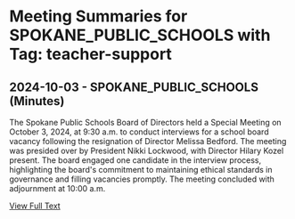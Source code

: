 # Meeting Summaries for SPOKANE_PUBLIC_SCHOOLS with Tag: teacher-support

## 2024-10-03 - SPOKANE_PUBLIC_SCHOOLS (Minutes)

The Spokane Public Schools Board of Directors held a Special Meeting on October 3, 2024, at 9:30 a.m. to conduct interviews for a school board vacancy following the resignation of Director Melissa Bedford. The meeting was presided over by President Nikki Lockwood, with Director Hilary Kozel present. The board engaged one candidate in the interview process, highlighting the board's commitment to maintaining ethical standards in governance and filling vacancies promptly. The meeting concluded with adjournment at 10:00 a.m.

[View Full Text](https://raw.githubusercontent.com/VoronoiPerspectives/WashingtonStateSchoolBoardExplorer/refs/heads/main/data/countries/usa/states/wa/counties/spokane/school_boards/spokane_public_schools/2024/2024-10-03-minutes.txt)

